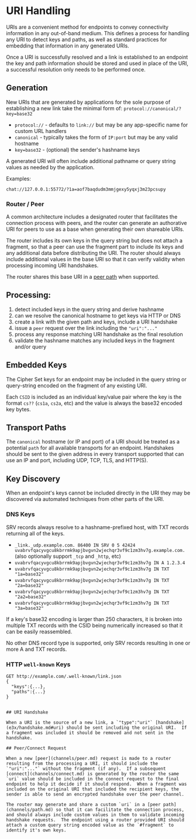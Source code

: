 # URI Handling

URIs are a convenient method for endpoints to convey connectivity information in any out-of-band medium. This defines a process for handling any URI to detect keys and paths, as well as standard practices for embedding that information in any generated URIs.

Once a URI is successfully resolved and a link is established to an endpoint the key and path information should be stored and used in place of the URI, a successful resolution only needs to be performed once.


## Generation

New URIs that are generated by applications for the sole purpose of establishing a new link take the minimal form of: `protocol://canonical/?key=base32`

* `protocol://` - defaults to `link://` but may be any app-specific name for custom URL handlers
* `canonical` - typically takes the form of `IP:port` but may be any valid hostname
* `key=base32` - (optional) the sender's hashname keys

A generated URI will often include additional pathname or query string values as needed by the application.

Examples:

```
chat://127.0.0.1:55772/?1a=aof7baqdudm3mmjgexy5yqxj3m23pcsupy
```

### Router / Peer

A common architecture includes a designated router that facilitates the connection process with peers, and the router can generate an authorative URI for peers to use as a base when generating their own shareable URIs.

The router includes its own keys in the query string but does not attach a fragment, so that a peer can use the fragment part to include its keys and any additional data before distributing the URI.  The router should always include additional values in the base URI so that it can verify validity when processing incoming URI handshakes.

The router shares this base URI in a [peer path](channels/path.md) when supported.

## Processing:

1. detect included keys in the query string and derive hashname
2. can we resolve the canonical hostname to get keys via HTTP or DNS
3. create a link with the given path and keys, include a URI handshake
4. issue a `peer` request over the link including the `"uri":"..."`
5. process any response matching URI handshake as the final resolution
6. validate the hashname matches any included keys in the fragment and/or query

## Embedded Keys

The Cipher Set keys for an endpoint may be included in the query string or query-string encoded on the fragment of any existing URI.

Each `CSID` is included as an individual key/value pair where the key is the format `cs??` (`cs1a`, `cs2a`, etc) and the value is always the base32 encoded key bytes.

## Transport Paths

The `canonical` hostname (or IP and port) of a URI should be treated as a potential `path` for all available transports for an endpoint.  Handshakes should be sent to the given address in every transport supported that can use an IP and port, including UDP, TCP, TLS, and HTTP(S).

## Key Discovery

When an endpoint's keys cannot be included directly in the URI they may be discovered via automated techniques from other parts of the URI.

### DNS Keys

SRV records always resolve to a hashname-prefixed host, with TXT records returning all of the keys.

* `_link._udp.example.com. 86400 IN SRV 0 5 42424 uvabrvfqacyvgcu8kbrrmk9apjbvgvn2wjechqr3vf9c1zm3hv7g.example.com.` (also optionally support `_tcp` and `_http`, etc)
* `uvabrvfqacyvgcu8kbrrmk9apjbvgvn2wjechqr3vf9c1zm3hv7g IN A 1.2.3.4`
* `uvabrvfqacyvgcu8kbrrmk9apjbvgvn2wjechqr3vf9c1zm3hv7g IN TXT "1a=base32"`
* `uvabrvfqacyvgcu8kbrrmk9apjbvgvn2wjechqr3vf9c1zm3hv7g IN TXT "2a=base32"`
* `uvabrvfqacyvgcu8kbrrmk9apjbvgvn2wjechqr3vf9c1zm3hv7g IN TXT "2a2=base32"`
* `uvabrvfqacyvgcu8kbrrmk9apjbvgvn2wjechqr3vf9c1zm3hv7g IN TXT "3a=base32"`

If a key's base32 encoding is larger than 250 characters, it is broken into multiple TXT records with the CSID being numerically increased so that it can be easily reassembled.

No other DNS record type is supported, only SRV records resulting in one or more A and TXT records.

### HTTP `well-known` Keys

```
GET http://example.com/.well-known/link.json
{
  "keys":{...},
  "paths":{...}
}


## URI Handshake

When a URI is the source of a new link, a `"type":"uri"` [handshake](e3x/handshake.md#uri) should be sent including the original URI.  If a fragment was included it should be removed and not sent in the handshake.

## Peer/Connect Request

When a new [peer](channels/peer.md) request is made to a router resulting from the processing a URI, it should include the `"uri":"..."` without the fragment (if any).  If a subsequent [connect](channels/connect.md) is generated by the router the same `uri` value should be included in the connect request to the final endpoint to help it decide if it should respond.  When a fragment was included on the original URI that included the recipient keys, the sender is able to send an encrypted handshake over the peer channel.

The router may generate and share a custom `uri` in a [peer path](channels/path.md) so that it can facilitate the connection process, and should always include custom values in them to validate incoming handshake requests.  The endpoint using a router provided URI should attach a custom query string encoded value as the `#fragment` to identify it's own keys.

